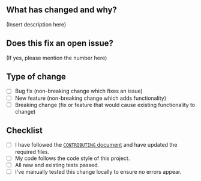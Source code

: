 ## What has changed and why?

(Insert description here)

## Does this fix an open issue?

(If yes, please mention the number here)

## Type of change

- [ ] Bug fix (non-breaking change which fixes an issue)
- [ ] New feature (non-breaking change which adds functionality)
- [ ] Breaking change (fix or feature that would cause existing functionality to change)

## Checklist

- [ ] I have followed the [`CONTRIBUTING` document](https://github.com/ClydeDz/linkedin-article-tools-chrome-extension/blob/main/docs/CONTRIBUTING.md) and have updated the required files.
- [ ] My code follows the code style of this project.
- [ ] All new and existing tests passed.
- [ ] I've manually tested this change locally to ensure no errors appear.
